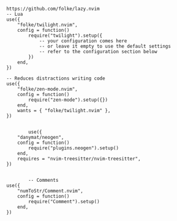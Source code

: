         https://github.com/folke/lazy.nvim
		-- Lua
		use({
			"folke/twilight.nvim",
			config = function()
				require("twilight").setup({
					-- your configuration comes here
					-- or leave it empty to use the default settings
					-- refer to the configuration section below
				})
			end,
		})

		-- Reduces distractions writing code
		use({
			"folke/zen-mode.nvim",
			config = function()
				require("zen-mode").setup({})
			end,
			wants = { "folke/twilight.nvim" },
		})


        		use({
			"danymat/neogen",
			config = function()
				require("plugins.neogen").setup()
			end,
			requires = "nvim-treesitter/nvim-treesitter",
		})


        		-- Comments
		use({
			"numToStr/Comment.nvim",
			config = function()
				require("Comment").setup()
			end,
		})
